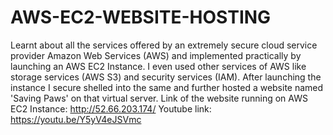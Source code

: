 # AWS-EC2-WEBSITE-HOSTING
Learnt about all the services offered by an extremely secure cloud service provider Amazon Web Services (AWS) and implemented practically by launching an AWS EC2 Instance. I even used other services of AWS like storage services (AWS S3) and security services (IAM). After launching the instance I secure shelled into the same and further hosted a website named 'Saving Paws' on that virtual server. 
Link of the website running on AWS EC2 Instance: 
http://52.66.203.174/
Youtube link:  https://youtu.be/Y5yV4eJSVmc


